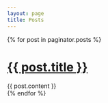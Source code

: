 ```yaml
---
layout: page
title: Posts
---
```


<div class="posts">
  {% for post in paginator.posts %}
  <div class="post">
    <h1 class="post-title">
      <a href="{{site.baseurl}}/{{post.url}}">
        {{ post.title }}
      </a>
    </h1>
    {{  post.content }}
  </div>
  {% endfor %}
</div>

